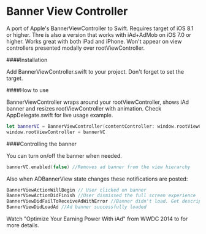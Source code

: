 # Banner View Controller

A port of Apple's BannerViewController to Swift. Requires target of iOS 8.1 or higher.
Thre is also a version that works with iAd+AdMob on iOS 7.0 or higher.
Works great with both iPad and iPhone. Won't appear on view controllers presented modally over rootViewController.

####Installation

Add BannerViewController.swift to your project. Don't forget to set the target.

####How to use

BannerViewController wraps around your rootViewController, shows iAd banner and resizes rootViewController with animation. Check AppDelegate.swift for live usage example.

```swift
let bannerVC = BannerViewController(contentController: window.rootViewController)
window.rootViewController = bannerVC
```

####Controlling the banner

You can turn on/off the banner when needed.

```swift
bannerVC.enabled(false) //Removes ad banner from the view hierarchy 
```

Also when ADBannerView state changes these notifications are posted:
```swift
BannerViewActionWillBegin // User clicked on banner
BannerViewActionDidFinish //User dismissed the full screen experience
BannerViewDidFailToReceiveAdWithError //Banner didn't load. Get description from userinfo["error"] (String)
BannerViewDidLoadAd //Ad banner successfully loaded
```

Watch "Optimize Your Earning Power With iAd" from WWDC 2014 to for more details.
